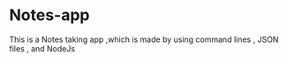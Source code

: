 # Notes-app
This is a Notes taking app ,which is made by using command lines , JSON files , and NodeJs

